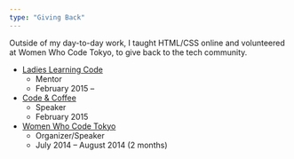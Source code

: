 ```yaml
---
type: "Giving Back"
---
```


Outside of my day-to-day work, I taught HTML/CSS online and volunteered at Women Who Code Tokyo, to give back to the tech community.

* <a href="http://ladieslearningcode.com/" target="_blank">Ladies Learning Code</a>
  * Mentor
  * February 2015 –
* <a href="https://medium.com/@ellekasai/how-to-market-micro-open-source-projects-703f03c71061" target="_blank">Code & Coffee</a>
  * Speaker
  * February 2015
* <a href="https://www.youtube.com/watch?v=J_vGbXDAvmQ" target="_blank">Women Who Code Tokyo</a>
  * Organizer/Speaker
  * July 2014 – August 2014 (2 months)
